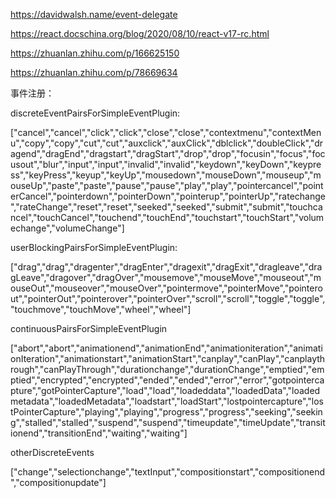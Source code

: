 https://davidwalsh.name/event-delegate

https://react.docschina.org/blog/2020/08/10/react-v17-rc.html

https://zhuanlan.zhihu.com/p/166625150

https://zhuanlan.zhihu.com/p/78669634





事件注册：

discreteEventPairsForSimpleEventPlugin:

["cancel","cancel","click","click","close","close","contextmenu","contextMenu","copy","copy","cut","cut","auxclick","auxClick","dblclick","doubleClick","dragend","dragEnd","dragstart","dragStart","drop","drop","focusin","focus","focusout","blur","input","input","invalid","invalid","keydown","keyDown","keypress","keyPress","keyup","keyUp","mousedown","mouseDown","mouseup","mouseUp","paste","paste","pause","pause","play","play","pointercancel","pointerCancel","pointerdown","pointerDown","pointerup","pointerUp","ratechange","rateChange","reset","reset","seeked","seeked","submit","submit","touchcancel","touchCancel","touchend","touchEnd","touchstart","touchStart","volumechange","volumeChange"]



userBlockingPairsForSimpleEventPlugin:

["drag","drag","dragenter","dragEnter","dragexit","dragExit","dragleave","dragLeave","dragover","dragOver","mousemove","mouseMove","mouseout","mouseOut","mouseover","mouseOver","pointermove","pointerMove","pointerout","pointerOut","pointerover","pointerOver","scroll","scroll","toggle","toggle","touchmove","touchMove","wheel","wheel"]



continuousPairsForSimpleEventPlugin

["abort","abort","animationend","animationEnd","animationiteration","animationIteration","animationstart","animationStart","canplay","canPlay","canplaythrough","canPlayThrough","durationchange","durationChange","emptied","emptied","encrypted","encrypted","ended","ended","error","error","gotpointercapture","gotPointerCapture","load","load","loadeddata","loadedData","loadedmetadata","loadedMetadata","loadstart","loadStart","lostpointercapture","lostPointerCapture","playing","playing","progress","progress","seeking","seeking","stalled","stalled","suspend","suspend","timeupdate","timeUpdate","transitionend","transitionEnd","waiting","waiting"]



otherDiscreteEvents

["change","selectionchange","textInput","compositionstart","compositionend","compositionupdate"]